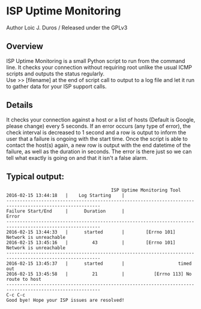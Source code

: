 # ISP Uptime Monitoring

Author Loic J. Duros / Released under the GPLv3
  
## Overview

   ISP Uptime Monitoring is a small Python script to run from the command line.
   It checks your connection without requiring root unlike the usual ICMP scripts and outputs the status regularly.  
   Use >> [filename] at the end of script call to output to a log file and let it run to gather data for your ISP support calls.
   
## Details
  It checks your connection against a host or a list of hosts (Default is Google, please change) every 5 seconds. 
  If an error occurs (any type of error), the check interval is decreased to 1 second and a row is output to inform the user
  that a failure is ongoing with the start time.
  Once the script is able to contact the host(s) again, a new row is output with the end
  datetime of the failure, as well as the duration in seconds.
  The error is there just so we can tell what exactly is going on and that it isn't a false alarm.
   
## Typical output:
    
                                           ISP Uptime Monitoring Tool                                         
    2016-02-15 13:44:18   |    Log Starting    |                                                  
    ---------------------------------------------------------------------------------------------------------
    Failure Start/End     |      Duration      |                      Error                  
    ---------------------------------------------------------------------------------------------------------
    2016-02-15 13:44:33   |      started       |        [Errno 101] Network is unreachable        
    2016-02-15 13:45:16   |         43         |        [Errno 101] Network is unreachable    
    ---------------------------------------------------------------------------------------------------------
    2016-02-15 13:45:37   |      started       |                    timed out                     
    2016-02-15 13:45:58   |         21         |           [Errno 113] No route to host         
    ---------------------------------------------------------------------------------------------------------
    C-c C-c
    Good bye! Hope your ISP issues are resolved!
